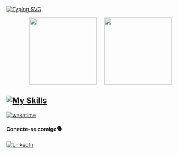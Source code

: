 [![Typing SVG](https://readme-typing-svg.demolab.com?font=Fira+Code&weight=600&size=22&duration=4980&pause=1000&color=8131ACFD&width=435&lines=Hello+my+name+is+Bianca!%F0%9F%99%8B%F0%9F%8F%BE%E2%80%8D%E2%99%80%EF%B8%8F;I+am+a+Computer+Science+student%F0%9F%91%A9%F0%9F%8F%BE%E2%80%8D%F0%9F%92%BB;Here+you+can+see+my+projects%F0%9F%92%BB)](https://git.io/typing-svg)

<div align="center" style="display: flex; justify-content: center; flex-wrap: wrap;">
  <img src="https://github-readme-streak-stats.herokuapp.com/?user=BiancaCancian&theme=tokyonight&hide_border=true" style="margin: 0 10px;" height="180em" /> 
  <img src="https://github-readme-stats.vercel.app/api/top-langs/?username=BiancaCancian&theme=tokyonight&show_icons=true&hide_border=true&layout=compact" style="margin: 0 10px;" height="180em" />
</div>

<h2>
<a href="https://skillicons.dev">
    <img src="https://skillicons.dev/icons?i=js,html,css,sass,bootstrap,python,flask,java,spring,mysql,postgresql,mongodb,react,typescript" alt="My Skills">
</a>
</h2>

[![wakatime](https://wakatime.com/badge/user/e1682919-7a07-4754-aeb9-3982a7a525c0.svg)](https://wakatime.com/@e1682919-7a07-4754-aeb9-3982a7a525c0)
 

#### Conecte-se comigo🗣️

[![LinkedIn](https://img.shields.io/badge/-LinkedIn-000?style=for-the-badge&logo=linkedin&logoColor=FF00F6&color:FFF)](https://www.linkedin.com/in/bianca-cancian-4a60b61a3/)
